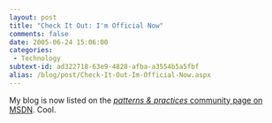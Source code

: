 ```yaml
---
layout: post
title: "Check It Out: I'm Official Now"
comments: false
date: 2005-06-24 15:06:00
categories:
 - Technology
subtext-id: ad322718-63e9-4828-afba-a3554b5a5fbf
alias: /blog/post/Check-It-Out-Im-Official-Now.aspx
---
```



My blog is now listed on the [_patterns & practices_ community page on MSDN](http://msdn.microsoft.com/practices/Comm/default.aspx). Cool. 
